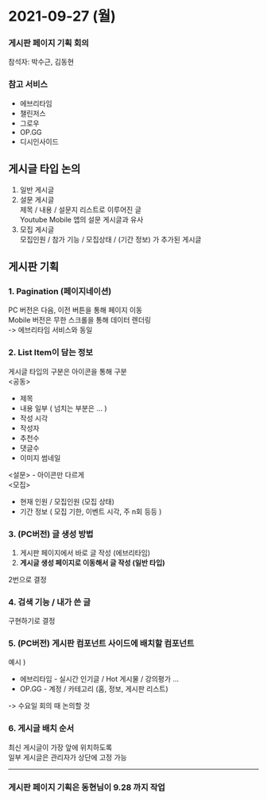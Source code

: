 # 2021-09-27 (월)
### 게시판 페이지 기획 회의
참석자: 박수근, 김동현

### 참고 서비스
* 에브리타임
* 챌린저스
* 그로우
* OP.GG
* 디시인사이드 

## 게시글 타입 논의
1. 일반 게시글
2. 설문 게시글\
	제목 / 내용 / 설문지 리스트로 이루어진 글\
	Youtube Mobile 앱의 설문 게시글과 유사
3. 모집 게시글\
	모집인원 / 참가 기능 / 모집상태 / (기간 정보) 가 추가된 게시글

## 게시판 기획
### 1. Pagination (페이지네이션)
PC 버전은 다음, 이전 버튼을 통해 페이지 이동\
Mobile 버전은 무한 스크롤을 통해 데이터 렌더링\
-> 에브리타임 서비스와 동일

### 2. List Item이 담는 정보
게시글 타입의 구분은 아이콘을 통해 구분\
<공동>
* 제목
* 내용 일부 ( 넘치는 부분은 ... )
* 작성 시각
* 작성자
* 추천수
* 댓글수
* 이미지 썸네일

<설문> - 아이콘만 다르게\
<모집>
* 현재 인원 / 모집인원 (모집 상태)
* 기간 정보 ( 모집 기한, 이벤트 시각, 주 n회 등등 )

### 3. (PC버전) 글 생성 방법
1. 게시판 페이지에서 바로 글 작성 (에브리타임)
2. **게시글 생성 페이지로 이동해서 글 작성 (일반 타입)**

2번으로 결정

### 4. 검색 기능 / 내가 쓴 글
구현하기로 결정

### 5. (PC버전) 게시판 컴포넌트 사이드에 배치할 컴포넌트
예시 ) 
* 에브리타임 - 실시간 인기글 / Hot 게시물 / 강의평가 ...
* OP.GG - 계정 / 카테고리 (홈, 정보, 게시판 리스트)

-> 수요일 회의 때 논의할 것

### 6. 게시글 배치 순서
최신 게시글이 가장 앞에 위치하도록\
일부 게시글은 관리자가 상단에 고정 가능

---

### 게시판 페이지 기획은 동현님이 9.28 까지 작업